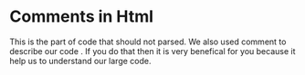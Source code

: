 # Comments in Html
 
This is the part of code that should not parsed.
We also used comment to describe our code . If you do that then it is very benefical for you because it help us to understand our large code.